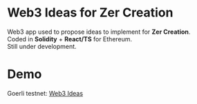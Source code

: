 # Web3 Ideas for Zer Creation
Web3 app used to propose ideas to implement for <b>Zer Creation</b>.<br/>
Coded in <b>Solidity</b> + <b>React/TS</b> for Ethereum.<br/>
Still under development.<br/>
# Demo
Goerli testnet: <a href='https://web3ideas.z16.web.core.windows.net/'>Web3 Ideas</a>
